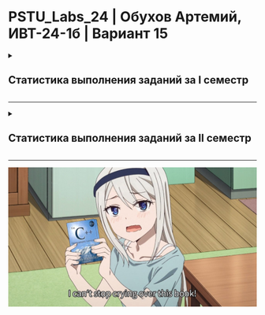 # PSTU_Labs_24 | Обухов Артемий, ИВТ-24-1б | Вариант 15

<details>
<summary><h2>Статистика выполнения заданий за I семестр</h2></summary>
<br>
  
| ID задания | Код | Схема | Примечания |                                                 
| :----: | :----: | :----: | :----: |
| 1_1 | ✅ | ✅ |  |
| 1_2 | ✅ | ✅ |  |
| 1_3 | ✅ | ✅ |  |
| 1_switch | ✅ | 🕐 |  |
| ptr_1 | ✅ | ✅ |  |
| ptr_2 | ✅ | ✅ |  |
| ptr_3 | ✅ | ✅ |  |
| ptr_4 | ✅ | ✅ |  |
| ptr_5 | ✅ | ✅ |  |
| 2_1 | ✅ | ✅ |  |
| 2_2 | ✅ | ✅ |  |
| 2_3 | ✅ | ✅ |  |
| 2_4 | ✅ | ✅ |  |
| 2_5 | ✅ | ✅ |  |
| 2_6 | ✅ | ✅ |  |
| 2_7_1 | ✅ | ✅ |  |
| 2_7_2 | ✅ | ✅ |  |
| 2_7_3 | ✅ | ✅ |  |
| 2_8 | ✅ | ❌ |  |
| 2_9 | ✅ | ❌ |  |
| 2_10 | ✅ | ❌ |  |
| 2_11 | ✅ | ✅ |  |
| 2_12 | ✅ | ✅ |  |
| 2_13 | ✅ | ✅ |  |
| 2_14 | ✅ | ✅ |  |
| 2_15 | ✅ | ❌ |  |
| 2_16 | ✅ | ✅ |  |
| 2_17 | ✅ | ✅ |  |
| 2_18 | ✅ | ✅ |  |
| 2_19 | ✅ | ✅ |  |
| 2_20 | ✅ | ❌ |  |
| 2_21 | ✅ | ❌ |  |
| 2_22 | ✅ | ✅ |  |
| 2_23 | ✅ | ✅ |  |
| Логика | 5 | 5 |  |
| eq_half | ✅ | ✅ |  |
| eq_Newton | ✅ | ✅ |  |
| eq_it | ✅ | ✅ |  |
| recursion | ✅ | ✅ |  |
| Сумма | 38✅ | 32✅ |  |

</details>

_________________________________________________

<details>
<summary><h2>Статистика выполнения заданий за II семестр</h2></summary>
<br>
  
| ID задания | Код | Схема | Расположение |                                                 
| :----: | :----: | :----: | :----: |
| №4 | ✅ | ✅ | Sem_2/Lab4  |
| Пузырёк | ✅ | ❌ | Sem_2/Labbubble |
| Выбор | ✅ | ❌ | Sem_2/Labchoice |
| Вставки | ✅ | ❌ | Sem_2/Labinsert |
| №5 | ✅ | ❌ | Sem_2/Lab5 |
| Ханой | ✅ | ❌ | Sem_2/LabHanoi |
| 8 ферзей | ✅ | ❌ | Sem_2/8queens |
| №7.1 | ✅ | ❌ | Sem_2/Lab7.1 |
| №7.2 | ✅ | ❌ | Sem_2/Lab7.2 |
| №6 (а почему она после №7? ладно.)| ✅ | ❌ | Sem_2/Lab6 |
| №10 | ✅ | ❌ | Sem_2/Lab10 |
| №11.1 | ✅ | ❌ | Sem_2/Lab11.1 |
| №11.2 | ✅ | ❌ | Sem_2/Lab11.2 |
| №11.3 | ✅ | ❌ | Sem_2/Lab11.3 |
| №11.4 | ✅ | ❌ | Sem_2/Lab11.4 |
| idef0 | ✅ | ✅ | Sem_2/SoupIDEF0.png |
| №9 | ✅ | ❌ | Sem_2/Lab9 |
| Быстрая по Ломуто | ✅ | ❌ | Sem_2/LabLomuto |
| Слияние | ✅ | ❌ | Sem_2/LabMerge |
| Блочная | ✅ | ❌ | Sem_2/LabBlock |
| Подсчётом | ✅ | ❌ | Sem_2/LabCount |
| Шелл | ✅ | ❌ | Sem_2/LabShell |
| Хоар | ✅ | ❌ | Sem_2/LabHoare |
| Многофазная с. | ✅ | ❌ | Sem_2/LabMultiphase |
| Естественная с. | ✅ | ❌ | Sem_2/LabNatural |
| Линейный поиск | ✅ | ❌ | Sem_2/LabLinS |
| Интерполяционный поиск | ✅ | ❌ | Sem_2/LabLinS |
| Бинарный поиск | ✅ | ❌ | Sem_2/LabBinS |
| Кнут-Моррис-Пратт | ✅ | ❌ | Sem_2/LabKMPS |
| Бойер-Мур | ✅ | ❌ | Sem_2/LabBMS |
| Хэш-таблицы | ✅ | ✅ | Sem_2/LabHash |
| Классы 1 | ✅ | ✅ | Sem_2/LabClass1 |
| Классы 2 | ✅ | ✅ | Sem_2/LabClass2 |
| Классы 3 | ✅ | ✅ | Sem_2/LabClass3 |
| Классы 4 | ✅ | ✅ | Sem_2/LabClass4 |
| Классы 5 | ✅ | ✅ | Sem_2/LabClass5 |
| Классы 6 | ✅ | ✅ | Sem_2/LabClass6 |
| Классы 7 | ✅ | ✅ | Sem_2/LabClass7 |
| Классы 8 | ✅ | ✅ | Sem_2/LabClass8 |
| Классы 9 | ✅ | ✅ | Sem_2/LabClass9 |
| Классы 10 | ✅ | ✅ | Sem_2/LabClass10 |
| Классы 11 | ✅ | ✅ | Sem_2/LabClass11 |
| Классы 12 | ✅ | ✅ | Sem_2/LabClass12 |
| Классы 13 | ✅ | ✅ | Sem_2/LabClass13 |
| Деревья | ✅ | ✅ | Sem_2/BinaryTree |
| Графы | ✅ | ✅ | Sem_2/GraphLab |
| Коммивояжёр | ✅ | ✅ | Sem_2/OriflameLab |
| Творческая | ✅ | ✅ |  |
| **Сумма** |  |  |  |

</details>

________________________________________________

![alt text](https://github.com/vanlaukaus/PSTU_Labs_24/blob/main/Sem_1/misc/fvnRBkBVJhM.jpg)
